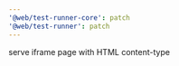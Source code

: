 ```yaml
---
'@web/test-runner-core': patch
'@web/test-runner': patch
---
```


serve iframe page with HTML content-type
